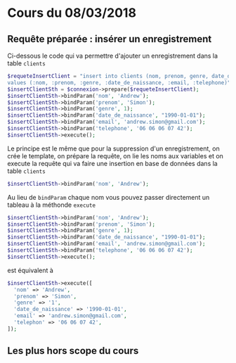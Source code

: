 # Cours du 08/03/2018

## Requête préparée : insérer un enregistrement
Ci-dessous le code qui va permettre d'ajouter un enregistrement dans la table `clients`

```php
$requeteInsertClient = "insert into clients (nom, prenom, genre, date_de_naissance, email, telephone)
values (:nom, :prenom, :genre, :date_de_naissance, :email, :telephone)";
$insertClientSth = $connexion->prepare($requeteInsertClient);
$insertClientSth->bindParam('nom', 'Andrew');
$insertClientSth->bindParam('prenom', 'Simon');
$insertClientSth->bindParam('genre', 1);
$insertClientSth->bindParam('date_de_naissance', "1990-01-01");
$insertClientSth->bindParam('email', 'andrew.simon@gmail.com');
$insertClientSth->bindParam('telephone', '06 06 06 07 42');
$insertClientSth->execute();
```

Le principe est le même que pour la suppression d'un enregistrement, on crée le template, on prépare la requête, on lie les noms aux variables et on execute la requête qui va faire une insertion en base de données dans la table `clients`


```php
$insertClientSth->bindParam('nom', 'Andrew');
```


Au lieu de `bindParam` chaque nom vous pouvez passer directement un tableau à la méthonde `execute`

```php
$insertClientSth->bindParam('nom', 'Andrew');
$insertClientSth->bindParam('prenom', 'Simon');
$insertClientSth->bindParam('genre', 1);
$insertClientSth->bindParam('date_de_naissance', "1990-01-01");
$insertClientSth->bindParam('email', 'andrew.simon@gmail.com');
$insertClientSth->bindParam('telephone', '06 06 06 07 42');
$insertClientSth->execute();
```

est équivalent à

```php
$insertClientSth->execute([
  'nom' => 'Andrew',
  'prenom' => 'Simon',
  'genre' => '1',
  'date_de_naissance' => '1990-01-01',
  'email' => 'andrew.simon@gmail.com',
  'telephon' => '06 06 07 42',
]);
```



## Les plus hors scope du cours
